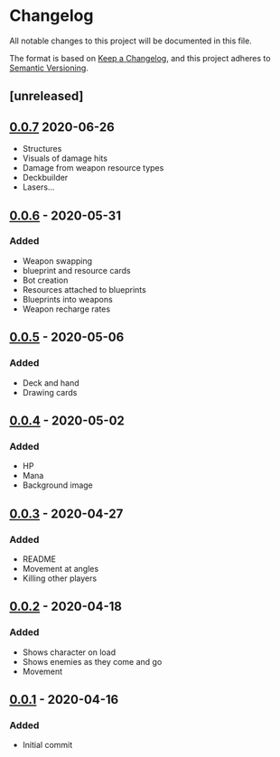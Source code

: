 # Changelog

All notable changes to this project will be documented in this file.

The format is based on [Keep a Changelog](https://keepachangelog.com/en/1.0.0/),
and this project adheres to [Semantic Versioning](https://semver.org/spec/v2.0.0.html).

## [unreleased]

## [0.0.7] 2020-06-26
- Structures
- Visuals of damage hits
- Damage from weapon resource types
- Deckbuilder
- Lasers...

## [0.0.6] - 2020-05-31
### Added
- Weapon swapping
- blueprint and resource cards
- Bot creation
- Resources attached to blueprints
- Blueprints into weapons
- Weapon recharge rates

## [0.0.5] - 2020-05-06
### Added
- Deck and hand
- Drawing cards

## [0.0.4] - 2020-05-02
### Added
- HP
- Mana
- Background image

## [0.0.3] - 2020-04-27
### Added
- README
- Movement at angles
- Killing other players

## [0.0.2] - 2020-04-18
### Added

- Shows character on load
- Shows enemies as they come and go
- Movement

## [0.0.1] - 2020-04-16
### Added

- Initial commit

[0.0.7]: https://github.com/katerberg/phaser/compare/v0.0.7...HEAD
[0.0.7]: https://github.com/katerberg/phaser/releases/tag/v0.0.7
[0.0.6]: https://github.com/katerberg/phaser/releases/tag/v0.0.6
[0.0.5]: https://github.com/katerberg/phaser/releases/tag/v0.0.5
[0.0.4]: https://github.com/katerberg/phaser/releases/tag/v0.0.4
[0.0.3]: https://github.com/katerberg/phaser/releases/tag/v0.0.3
[0.0.2]: https://github.com/katerberg/phaser/releases/tag/v0.0.2
[0.0.1]: https://github.com/katerberg/phaser/releases/tag/v0.0.1
